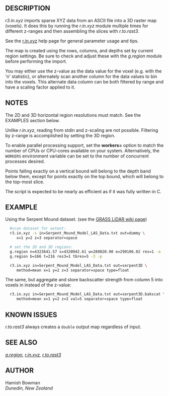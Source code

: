 ## DESCRIPTION

*r3.in.xyz* imports sparse XYZ data from an ASCII file into a 3D raster
map (voxels). It does this by running the *r.in.xyz* module multiple
times for different z-ranges and then assembling the slices with
*r.to.rast3*.

See the [r.in.xyz](r.in.xyz.md) help page for general parameter usage
and tips.

The map is created using the rows, columns, and depths set by current
region settings. Be sure to check and adjust these with the *g.region*
module before performing the import.

You may either use the z-value as the data value for the voxel (e.g.
with the 'n' statistic), or alternately scan another column for the data
values to bin into the voxels. This alternate data column can be both
filtered by range and have a scaling factor applied to it.

## NOTES

The 2D and 3D horizontal region resolutions must match. See the EXAMPLES
section below.

Unlike *r.in.xyz*, reading from stdin and z-scaling are not possible.
Filtering by z-range is accomplished by setting the 3D region.

To enable parallel processing support, set the **workers=** option to
match the number of CPUs or CPU-cores available on your system.
Alternatively, the `WORKERS` environment variable can be set to the
number of concurrent processes desired.

Points falling exactly on a vertical bound will belong to the depth band
below them, except for points exactly on the top bound, which will
belong to the top-most slice.

The script is expected to be nearly as efficient as if it was fully
written in C.

## EXAMPLE

Using the Serpent Mound dataset. (see the [GRASS LiDAR wiki
page](https://grasswiki.osgeo.org/wiki/LIDAR))

```sh
  #scan dataset for extent:
  r3.in.xyz -s in=Serpent_Mound_Model_LAS_Data.txt out=dummy \
     x=1 y=2 z=3 separator=space

  # set the 2D and 3D regions:
  g.region n=4323641.57 s=4320942.61 w=289020.90 e=290106.02 res=1 -a
  g.region b=166 t=216 res3=1 tbres=5 -3 -p

  r3.in.xyz in=Serpent_Mound_Model_LAS_Data.txt out=serpent3D \
     method=mean x=1 y=2 z=3 separator=space type=float
```

The same, but aggregate and store backscatter strength from column 5
into voxels in instead of the z-value:

```sh
  r3.in.xyz in=Serpent_Mound_Model_LAS_Data.txt out=serpent3D.bakscat \
     method=mean x=1 y=2 z=3 val=5 separator=space type=float
```

## KNOWN ISSUES

*r.to.rast3* always creates a `double` output map regardless of input.

## SEE ALSO

*[g.region](g.region.md), [r.in.xyz](r.in.xyz.md),
[r.to.rast3](r.to.rast3.md)*

## AUTHOR

Hamish Bowman  
*Dunedin, New Zealand*
